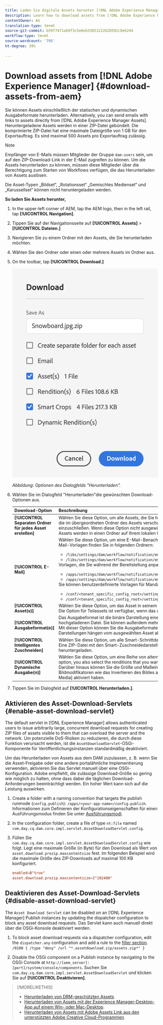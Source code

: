 ```yaml
---
title: Laden Sie digitale Assets herunter [!DNL Adobe Experience Manager].
description: Learn how to download assets from [!DNL Adobe Experience Manager] and enable or disable the download functionality.
contentOwner: AG
translation-type: tm+mt
source-git-commit: b59f7471ab9f3c5e6eb3365122262b592c8e6244
workflow-type: tm+mt
source-wordcount: '795'
ht-degree: 39%

---
```



# Download assets from [!DNL Adobe Experience Manager] {#download-assets-from-aem}

Sie können Assets einschließlich der statischen und dynamischen Ausgabeformate herunterladen. Alternatively, you can send emails with links to assets directly from [!DNL Adobe Experience Manager Assets]. Heruntergeladene Assets werden in einer ZIP-Datei gebündelt. Die komprimierte ZIP-Datei hat eine maximale Dateigröße von 1 GB für den Exportauftrag. Es sind maximal 500 Assets pro Exportauftrag zulässig.

>[!NOTE]
>
>Empfänger von E-Mails müssen Mitglieder der Gruppe `dam-users` sein, um auf den ZIP-Download-Link in der E-Mail zugreifen zu können. Um die Assets herunterladen zu können, müssen diese Mitglieder über die Berechtigung zum Starten von Workflows verfügen, die das Herunterladen von Assets auslösen.

Die Asset-Typen „Bildset“, „Rotationsset“ „Gemischtes Medienset“ und „Karussellset“ können nicht heruntergeladen werden.

**So laden Sie Assets herunter,**

1. In the upper-left corner of AEM, tap the AEM logo, then in the left rail, tap **[!UICONTROL Navigation]**.
1. Tippen Sie auf der Navigationsseite auf **[!UICONTROL Assets]** > **[!UICONTROL Dateien.]**
1. Navigieren Sie zu einem Ordner mit den Assets, die Sie herunterladen möchten.
1. Wählen Sie den Ordner oder einen oder mehrere Assets im Ordner aus.
1. On the toolbar, tap **[!UICONTROL Download.]**

   ![Verfügbare Optionen beim Herunterladen von Assets aus Experience Managern](/help/assets/assets/asset-download1.png)

   *Abbildung: Optionen des Dialogfelds &quot;Herunterladen&quot;.*

1. Wählen Sie im Dialogfeld &quot;Herunterladen&quot;die gewünschten Download-Optionen aus.

   | Download-Option | Beschreibung |
   |---|---|
   | **[!UICONTROL Separaten Ordner für jedes Asset erstellen]** | Wählen Sie diese Option, um alle Assets, die Sie herunterladen, einschließlich Assets in untergeordneten Ordnern, die im übergeordneten Ordner des Assets verschachtelt sind, in einen Ordner auf Ihrem lokalen Computer einzuschließen. Wenn diese Option *nicht* ausgewählt ist, wird standardmäßig die Ordnerhierarchie ignoriert und alle Assets werden in einen Ordner auf Ihrem lokalen Computer heruntergeladen. |
   | **[!UICONTROL E-Mail]** | Wählen Sie diese Option, um eine E-Mail-Benachrichtigung an den Empfänger zu senden. Standardmäßige E-Mail-Vorlagen finden Sie in folgenden Ordnern:<ul><li>`/libs/settings/dam/workflow/notification/email/downloadasset`.</li><li>`/libs/settings/dam/workflow/notification/email/transientworkflowcompleted`.</li></ul> Vorlagen, die Sie während der Bereitstellung anpassen, stehen an den folgenden Speicherorten zur Verfügung: <ul><li>`/apps/settings/dam/workflow/notification/email/downloadasset`.</li><li>`/apps/settings/dam/workflow/notification/email/transientworkflowcompleted`.</li></ul>Sie können benutzerdefinierte Vorlagen für Mandanten an folgenden Speicherorten speichern:<ul><li>`/conf/<tenant_specific_config_root>/settings/dam/workflow/notification/email/downloadasset`.</li><li>`/conf/<tenant_specific_config_root>/settings/dam/workflow/notification/email/transientworkflowcompleted`.</li></ul> |
   | **[!UICONTROL Asset(s)]** | Wählen Sie diese Option, um das Asset in seinem ursprünglichen Formular ohne Darstellungen herunterzuladen.<br>Die Option für Teilassets ist verfügbar, wenn das ursprüngliche Asset Teilassets enthält. |
   | **[!UICONTROL Ausgabeformat(e)]** | Das Ausgabeformat ist die binäre Darstellung eines Assets. Assets haben eine primäre Darstellung – die einer hochgeladenen Datei. Sie können außerdem mehrere Darstellungen aufweisen. <br> Mit dieser Option können Sie die Ausgabeformate auswählen, die heruntergeladen werden sollen. Die verfügbaren Darstellungen hängen vom ausgewählten Asset ab. |
   | **[!UICONTROL Intelligentes Zuschneiden]** | Wählen Sie diese Option, um alle Smart-Schnittdarstellungen des ausgewählten Assets aus AEM herunterzuladen. Eine ZIP-Datei mit den Smart-Zuschneidedarstellungen wird erstellt und auf Ihren lokalen Computer heruntergeladen. |
   | **[!UICONTROL Dynamische Ausgabe(n)]** | Wählen Sie diese Option, um eine Reihe von alternativen Darstellungen in Echtzeit zu erstellen. When you select this option, you also select the renditions that you want to create dynamically by selecting from the [Image Preset](image-presets.md) list. <br>Darüber hinaus können Sie die Größe und Maßeinheit, das Format, den Farbraum, die Auflösung und optionale Bildmodifikatoren wie das Invertieren des Bildes auswählen. Die Option ist nur verfügbar, wenn Sie [!DNL Dynamic Media] aktiviert haben. |

1. Tippen Sie im Dialogfeld auf **[!UICONTROL Herunterladen.]**.

## Aktivieren des Asset-Download-Servlets {#enable-asset-download-servlet}

The default servlet in [!DNL Experience Manager] allows authenticated users to issue arbitrarily large, concurrent download requests for creating ZIP files of assets visible to them that can overload the server and the network. Um potenzielle DoS-Risiken zu reduzieren, die durch diese Funktion verursacht werden, ist die `AssetDownloadServlet`-OSGi-Komponente für Veröffentlichungsinstanzen standardmäßig deaktiviert.

Um das Herunterladen von Assets aus dem DAM zuzulassen, z. B. wenn Sie die Asset-Freigabe oder eine andere portalähnliche Implementierung verwenden, aktivieren Sie das Servlet manuell über eine OSGi-Konfiguration. Adobe empfiehlt, die zulässige Download-Größe so gering wie möglich zu halten, ohne dass dabei die täglichen Download-Anforderungen beeinträchtigt werden. Ein hoher Wert kann sich auf die Leistung auswirken.

1. Create a folder with a naming convention that targets the publish runmode (`config.publish`): `/apps/<your-app-name>/config.publish`. Informationen zum Definieren der Konfigurationseigenschaften für einen Ausführungsmodus finden Sie unter [Ausführungsmodi](/help/sites-deploying/configure-runmodes.md#defining-configuration-properties-for-a-run-mode).

1. In the configuration folder, create a file of type `nt:file` named `com.day.cq.dam.core.impl.servlet.AssetDownloadServlet.config`.
1. Füllen Sie `com.day.cq.dam.core.impl.servlet.AssetDownloadServlet.config` wie folgt. Legt eine maximale Größe (in Byte) für den Download als Wert von `asset.download.prezip.maxcontentsize` fest. Im folgenden Beispiel wird die maximale Größe des ZIP-Downloads auf maximal 100 KB konfiguriert.

   ```conf
   enabled=B"true"
   asset.download.prezip.maxcontentsize=I"102400"
   ```

## Deaktivieren des Asset-Download-Servlets {#disable-asset-download-servlet}

The `Asset Download Servlet` can be disabled on an [!DNL Experience Manager] Publish instances by updating the dispatcher configuration to block any asset download requests. Das Servlet kann auch manuell direkt über die OSGi-Konsole deaktiviert werden.

1. To block asset download requests via a dispatcher configuration, edit the `dispatcher.any` configuration and add a rule to the [filter section](https://docs.adobe.com/content/help/en/experience-manager-dispatcher/using/configuring/dispatcher-configuration.html#defining-a-filter). `/0100 { /type "deny" /url "*.assetdownload.zip/assets.zip*" }`

1. Disable the OSGi component on a Publish instance by navigating to the OSGi Console at `http://[aem_server]:[port]/system/console/components`. Suchen Sie `com.day.cq.dam.core.impl.servlet.AssetDownloadServlet` und klicken Sie auf **[!UICONTROL Deaktivieren]**.

>[!MORELIKETHIS]
>
>* [Herunterladen von DRM-geschützten Assets](drm.md).
>* [Herunterladen von Assets mit der Experience Manager-Desktop-App auf einem Win- oder Mac-Desktop](https://helpx.adobe.com/de/experience-manager/desktop-app/aem-desktop-app.html).
>* [Herunterladen von Assets mit Adobe Assets Link aus den unterstützten Adobe Creative Cloud-Programmen](https://helpx.adobe.com/de/enterprise/using/manage-assets-using-adobe-asset-link.html).

